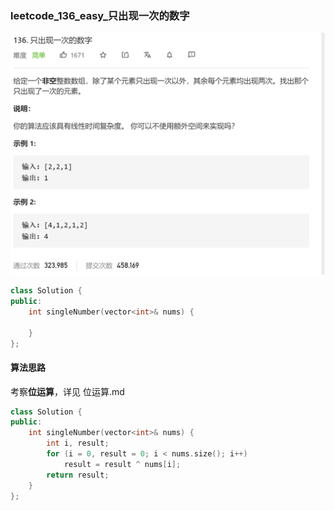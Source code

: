 ### leetcode_136_easy_只出现一次的数字

![image-20210121194139264](leetcode_136_easy_只出现一次的数字.assets/image-20210121194139264.png)

```c++
class Solution {
public:
    int singleNumber(vector<int>& nums) {

    }
};
```

#### 算法思路

考察**位运算**，详见 位运算.md

```c++
class Solution {
public:
	int singleNumber(vector<int>& nums) {
		int i, result;
		for (i = 0, result = 0; i < nums.size(); i++)
			result = result ^ nums[i];
		return result;
	}
};
```

